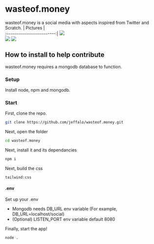 # wasteof.money
wasteof.money is a social media with aspects inspired from Twitter and Scratch. 
| Pictures             |  
:-------------------------:|
![](https://user-images.githubusercontent.com/40470736/101082495-d427f400-35ab-11eb-9972-3e60e025050f.png)  
![](https://user-images.githubusercontent.com/40470736/101082518-ddb15c00-35ab-11eb-933b-babb15b19cd3.png) 
![](https://user-images.githubusercontent.com/40470736/101082530-e2761000-35ab-11eb-9728-373d29ab7579.png)  
## How to install to help contribute
wasteof.money requires a mongodb database to function. 
### Setup 
Install node, npm and mongodb.

### Start
First, clone the repo.
```sh 
git clone https://github.com/jeffalo/wasteof.money.git
```
Next, open the folder
```sh 
cd wasteof.money
```
Next, install it and its dependancies
```sh 
npm i
```
Next, build the css
```sh
tailwind:css
```

#### .env
Set up your .env
- Mongodb needs DB_URL env variable (For example, DB_URL=localhost/social)
- (Optional) LISTEN_PORT env variable default 8080

Finally, start the app!

```sh 
node .
```








